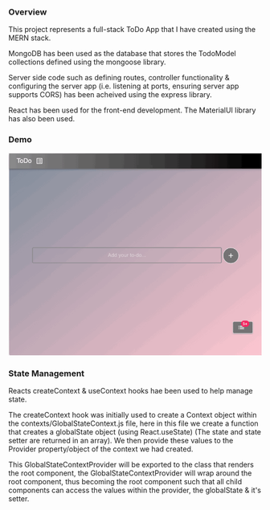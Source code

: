 ### Overview
This project represents a full-stack ToDo App that I have created using the MERN stack. 


MongoDB has been used as the database that stores the TodoModel collections defined using the mongoose library.


Server side code such as defining routes, controller functionality & configuring the server app (i.e. listening at ports, ensuring server app supports CORS) has been acheived using the express library.


React has been used for the front-end development. The MaterialUI library has also been used.

### Demo
![Demonstrating App](https://github.com/RamanSB/Todo/blob/master/client/public/todo-demo.gif)


### State Management
Reacts createContext & useContext hooks hae been used to help manage state.


The createContext hook was initially used to create a Context object within the contexts/GlobalStateContext.js file, here in this file we create a function that creates a globalState object (using React.useState) (The state and state setter are returned in an array). We then provide these values to the Provider property/object of the context we had created.

This GlobalStateContextProvider will be exported to the class that renders the root component, the GlobalStateContextProvider will wrap around the root component, thus becoming the root component such that all child components can access the values within the provider, the globalState & it's setter.
